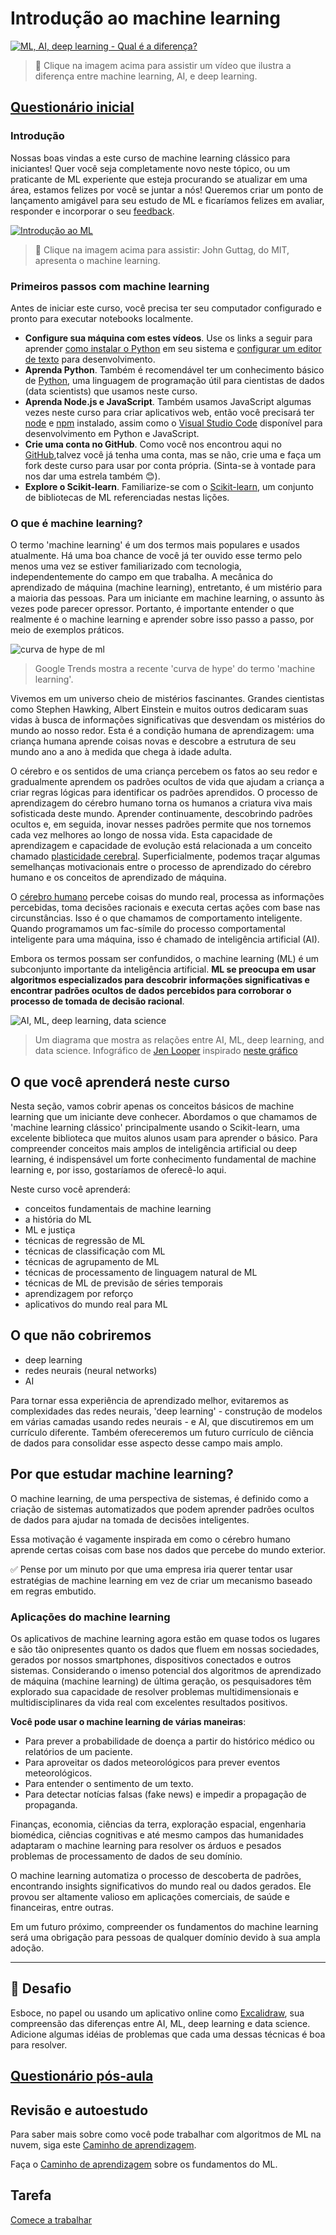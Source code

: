 # Introdução ao machine learning

[![ML, AI, deep learning - Qual é a diferença?](https://img.youtube.com/vi/lTd9RSxS9ZE/0.jpg)](https://youtu.be/lTd9RSxS9ZE "ML, AI, deep learning - Qual é a diferença?")

> 🎥 Clique na imagem acima para assistir um vídeo que ilustra a diferença entre machine learning, AI, e deep learning.

## [Questionário inicial](https://gray-sand-07a10f403.1.azurestaticapps.net/quiz/1?loc=ptbr)

### Introdução

Nossas boas vindas a este curso de machine learning clássico para iniciantes! Quer você seja completamente novo neste tópico, ou um praticante de ML experiente que esteja procurando se atualizar em uma área, estamos felizes por você se juntar a nós! Queremos criar um ponto de lançamento amigável para seu estudo de ML e ficaríamos felizes em avaliar, responder e incorporar o seu [feedback](https://github.com/microsoft/ML-For-Beginners/discussions).

[![Introdução ao  ML](https://img.youtube.com/vi/h0e2HAPTGF4/0.jpg)](https://youtu.be/h0e2HAPTGF4 "Introdução ao  ML")

> 🎥 Clique na imagem acima para assistir: John Guttag, do MIT, apresenta o machine learning.

### Primeiros passos com machine learning

Antes de iniciar este curso, você precisa ter seu computador configurado e pronto para executar notebooks localmente.

- **Configure sua máquina com estes vídeos**. Use os links a seguir para aprender [como instalar o Python](https://youtu.be/CXZYvNRIAKM) em seu sistema e [configurar um editor de texto](https://youtu.be/EU8eayHWoZg) para desenvolvimento.
- **Aprenda Python**. Também é recomendável ter um conhecimento básico de [Python](https://docs.microsoft.com/learn/paths/python-language/?WT.mc_id=academic-77952-leestott), uma linguagem de programação útil para cientistas de dados (data scientists) que usamos neste curso.
- **Aprenda Node.js e JavaScript**. Também usamos JavaScript algumas vezes neste curso para criar aplicativos web, então você precisará ter [node](https://nodejs.org) e [npm](https://www.npmjs.com/) instalado, assim como o [Visual Studio Code](https://code.visualstudio.com/) disponível para desenvolvimento em Python e JavaScript.
- **Crie uma conta no GitHub**. Como você nos encontrou aqui no [GitHub](https://github.com),talvez você já tenha uma conta, mas se não, crie uma e faça um fork deste curso para usar por conta própria. (Sinta-se à vontade para nos dar uma estrela também 😊).
- **Explore o Scikit-learn**. Familiarize-se com o [Scikit-learn](https://scikit-learn.org/stable/user_guide.html), um conjunto de bibliotecas de ML referenciadas nestas lições.

### O que é machine learning?

O termo 'machine learning' é um dos termos mais populares e usados ​​atualmente. Há uma boa chance de você já ter ouvido esse termo pelo menos uma vez se estiver familiarizado com tecnologia, independentemente do campo em que trabalha. A mecânica do aprendizado de máquina (machine learning), entretanto, é um mistério para a maioria das pessoas. Para um iniciante em machine learning, o assunto às vezes pode parecer opressor. Portanto, é importante entender o que realmente é o machine learning e aprender sobre isso passo a passo, por meio de exemplos práticos.

![curva de hype de ml](../images/hype.png)

> Google Trends mostra a recente 'curva de hype' do termo 'machine learning'.

Vivemos em um universo cheio de mistérios fascinantes. Grandes cientistas como Stephen Hawking, Albert Einstein e muitos outros dedicaram suas vidas à busca de informações significativas que desvendam os mistérios do mundo ao nosso redor. Esta é a condição humana de aprendizagem: uma criança humana aprende coisas novas e descobre a estrutura de seu mundo ano a ano à medida que chega à idade adulta.

O cérebro e os sentidos de uma criança percebem os fatos ao seu redor e gradualmente aprendem os padrões ocultos de vida que ajudam a criança a criar regras lógicas para identificar os padrões aprendidos. O processo de aprendizagem do cérebro humano torna os humanos a criatura viva mais sofisticada deste mundo. Aprender continuamente, descobrindo padrões ocultos e, em seguida, inovar nesses padrões permite que nos tornemos cada vez melhores ao longo de nossa vida. Esta capacidade de aprendizagem e capacidade de evolução está relacionada a um conceito chamado [plasticidade cerebral](https://www.simplypsychology.org/brain-plasticity.html). Superficialmente, podemos traçar algumas semelhanças motivacionais entre o processo de aprendizado do cérebro humano e os conceitos de aprendizado de máquina.

O [cérebro humano](https://www.livescience.com/29365-human-brain.html) percebe coisas do mundo real, processa as informações percebidas, toma decisões racionais e executa certas ações com base nas circunstâncias. Isso é o que chamamos de comportamento inteligente. Quando programamos um fac-símile do processo comportamental inteligente para uma máquina, isso é chamado de inteligência artificial (AI).

Embora os termos possam ser confundidos, o machine learning (ML) é um subconjunto importante da inteligência artificial. **ML se preocupa em usar algoritmos especializados para descobrir informações significativas e encontrar padrões ocultos de dados percebidos para corroborar o processo de tomada de decisão racional**.

![AI, ML, deep learning, data science](../images/ai-ml-ds.png)

> Um diagrama que mostra as relações entre AI, ML, deep learning, and data science. Infográfico de [Jen Looper](https://twitter.com/jenlooper) inspirado [neste gráfico](https://softwareengineering.stackexchange.com/questions/366996/distinction-between-ai-ml-neural-networks-deep-learning-and-data-mining)

## O que você aprenderá neste curso

Nesta seção, vamos cobrir apenas os conceitos básicos de machine learning que um iniciante deve conhecer. Abordamos o que chamamos de 'machine learning clássico' principalmente usando o Scikit-learn, uma excelente biblioteca que muitos alunos usam para aprender o básico. Para compreender conceitos mais amplos de inteligência artificial ou deep learning, é indispensável um forte conhecimento fundamental de machine learning e, por isso, gostaríamos de oferecê-lo aqui.

Neste curso você aprenderá:

- conceitos fundamentais de machine learning
- a história do ML
- ML e justiça
- técnicas de regressão de ML
- técnicas de classificação com ML
- técnicas de agrupamento de ML
- técnicas de processamento de linguagem natural de ML
- técnicas de ML de previsão de séries temporais
- aprendizagem por reforço
- aplicativos do mundo real para ML

## O que não cobriremos

- deep learning
- redes neurais (neural networks)
- AI

Para tornar essa experiência de aprendizado melhor, evitaremos as complexidades das redes neurais, 'deep learning' - construção de modelos em várias camadas usando redes neurais - e AI, que discutiremos em um currículo diferente. Também ofereceremos um futuro currículo de ciência de dados para consolidar esse aspecto desse campo mais amplo.

## Por que estudar machine learning?

O machine learning, de uma perspectiva de sistemas, é definido como a criação de sistemas automatizados que podem aprender padrões ocultos de dados para ajudar na tomada de decisões inteligentes.

Essa motivação é vagamente inspirada em como o cérebro humano aprende certas coisas com base nos dados que percebe do mundo exterior.

✅ Pense por um minuto por que uma empresa iria querer tentar usar estratégias de machine learning em vez de criar um mecanismo baseado em regras embutido.

### Aplicações do machine learning

Os aplicativos de machine learning agora estão em quase todos os lugares e são tão onipresentes quanto os dados que fluem em nossas sociedades, gerados por nossos smartphones, dispositivos conectados e outros sistemas. Considerando o imenso potencial dos algoritmos de aprendizado de máquina (machine learning) de última geração, os pesquisadores têm explorado sua capacidade de resolver problemas multidimensionais e multidisciplinares da vida real com excelentes resultados positivos.

**Você pode usar o machine learning de várias maneiras**:

- Para prever a probabilidade de doença a partir do histórico médico ou relatórios de um paciente.
- Para aproveitar os dados meteorológicos para prever eventos meteorológicos.
- Para entender o sentimento de um texto.
- Para detectar notícias falsas (fake news) e impedir a propagação de propaganda.

Finanças, economia, ciências da terra, exploração espacial, engenharia biomédica, ciências cognitivas e até mesmo campos das humanidades adaptaram o machine learning para resolver os árduos e pesados problemas de processamento de dados de seu domínio.

O machine learning automatiza o processo de descoberta de padrões, encontrando insights significativos do mundo real ou dados gerados. Ele provou ser altamente valioso em aplicações comerciais, de saúde e financeiras, entre outras.

Em um futuro próximo, compreender os fundamentos do machine learning será uma obrigação para pessoas de qualquer domínio devido à sua ampla adoção.

---

## 🚀 Desafio

Esboce, no papel ou usando um aplicativo online como [Excalidraw](https://excalidraw.com/), sua compreensão das diferenças entre AI, ML, deep learning e data science. Adicione algumas idéias de problemas que cada uma dessas técnicas é boa para resolver.

## [Questionário pós-aula](https://gray-sand-07a10f403.1.azurestaticapps.net/quiz/2?loc=ptbr)

## Revisão e autoestudo

Para saber mais sobre como você pode trabalhar com algoritmos de ML na nuvem, siga este [Caminho de aprendizagem](https://docs.microsoft.com/learn/paths/create-no-code-predictive-models-azure-machine-learning/?WT.mc_id=academic-77952-leestott).

Faça o [Caminho de aprendizagem](https://docs.microsoft.com/learn/modules/introduction-to-machine-learning/?WT.mc_id=academic-77952-leestott) sobre os fundamentos do ML.

## Tarefa

[Comece a trabalhar](assignment.pt-br.md)
